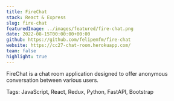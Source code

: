 ```yaml
---
title: FireChat
stack: React & Express
slug: fire-chat
featuredImage: ../images/featured/fire-chat.png
date: 2022-08-15T00:00:00+00:00
github: https://github.com/felipemfm/fire-chat
website: https://cc27-chat-room.herokuapp.com/
team: false
highlight: true
---
```


FireChat is a chat room application designed to offer anonymous conversation between various users.

Tags: JavaScript, React, Redux, Python, FastAPI, Bootstrap